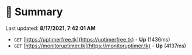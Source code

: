 # 📖 Summary
Last updated: **8/17/2021, 7:42:01 AM**

- `GET` [https://uptimerfree.tk](https://uptimerfree.tk) - **Up** (1436ms)
- `GET` [https://monitoruptimer.tk](https://monitoruptimer.tk) - **Up** (4137ms)
